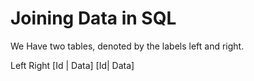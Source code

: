 # Joining Data in SQL

We Have two tables, denoted by the labels left and right.

   Left              Right
[Id | Data]       [Id| Data]

